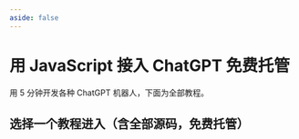 ```yaml
---
aside: false
---
```


# 用 JavaScript 接入 ChatGPT 免费托管

用 5 分钟开发各种 ChatGPT 机器人，下面为全部教程。

## 选择一个教程进入（含全部源码，免费托管）

<ListBoxContainer>
<ListBox
  title="iOS Siri 接入 ChatGPT"
  link="https://aircode.cool/828668wg5a"
  description="将 Siri 接入 ChatGPT，直接语音唤醒，并且支持连续对话"
/>
<ListBox
  title="开发飞书 ChatGPT 机器人"
  link="https://aircode.cool/q4y1msdim4"
  description="开发一个飞书机器人，不仅可以对话聊天，还可以接入 ChatGPT，变为一个智能助理"
/>
</ListBoxContainer>

